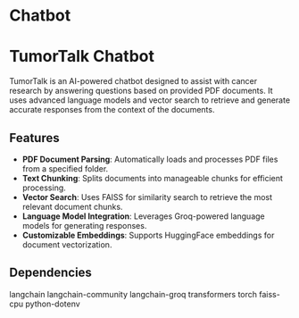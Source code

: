 # Chatbot
# TumorTalk Chatbot

TumorTalk is an AI-powered chatbot designed to assist with cancer research by answering questions based on provided PDF documents. It uses advanced language models and vector search to retrieve and generate accurate responses from the context of the documents.

## Features
- **PDF Document Parsing**: Automatically loads and processes PDF files from a specified folder.
- **Text Chunking**: Splits documents into manageable chunks for efficient processing.
- **Vector Search**: Uses FAISS for similarity search to retrieve the most relevant document chunks.
- **Language Model Integration**: Leverages Groq-powered language models for generating responses.
- **Customizable Embeddings**: Supports HuggingFace embeddings for document vectorization.

## Dependencies
langchain
langchain-community
langchain-groq
transformers
torch
faiss-cpu
python-dotenv

